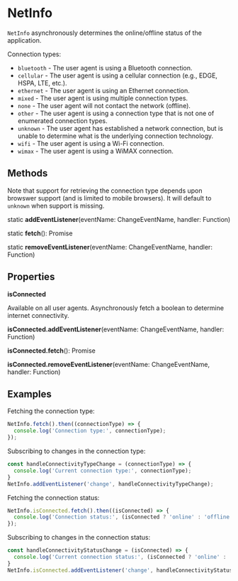 # NetInfo

`NetInfo` asynchronously determines the online/offline status of the
application.

Connection types:

* `bluetooth` - The user agent is using a Bluetooth connection.
* `cellular` - The user agent is using a cellular connection (e.g., EDGE, HSPA, LTE, etc.).
* `ethernet` - The user agent is using an Ethernet connection.
* `mixed` -  The user agent is using multiple connection types.
* `none` - The user agent will not contact the network (offline).
* `other` - The user agent is using a connection type that is not one of enumerated connection types.
* `unknown` -  The user agent has established a network connection, but is unable to determine what is the underlying connection technology.
* `wifi` - The user agent is using a Wi-Fi connection.
* `wimax` -  The user agent is using a WiMAX connection.

## Methods

Note that support for retrieving the connection type depends upon browswer
support (and is limited to mobile browsers). It will default to `unknown` when
support is missing.

static **addEventListener**(eventName: ChangeEventName, handler: Function)

static **fetch**(): Promise

static **removeEventListener**(eventName: ChangeEventName, handler: Function)

## Properties

**isConnected**

Available on all user agents. Asynchronously fetch a boolean to determine
internet connectivity.

**isConnected.addEventListener**(eventName: ChangeEventName, handler: Function)

**isConnected.fetch**(): Promise

**isConnected.removeEventListener**(eventName: ChangeEventName, handler: Function)

## Examples

Fetching the connection type:

```js
NetInfo.fetch().then((connectionType) => {
  console.log('Connection type:', connectionType);
});
```

Subscribing to changes in the connection type:

```js
const handleConnectivityTypeChange = (connectionType) => {
  console.log('Current connection type:', connectionType);
}
NetInfo.addEventListener('change', handleConnectivityTypeChange);
```

Fetching the connection status:

```js
NetInfo.isConnected.fetch().then((isConnected) => {
  console.log('Connection status:', (isConnected ? 'online' : 'offline'));
});
```

Subscribing to changes in the connection status:

```js
const handleConnectivityStatusChange = (isConnected) => {
  console.log('Current connection status:', (isConnected ? 'online' : 'offline'));
}
NetInfo.isConnected.addEventListener('change', handleConnectivityStatusChange);
```
